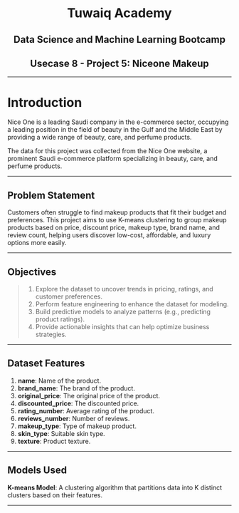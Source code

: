 <h1 align="center">Tuwaiq Academy</h1>
<h2 align="center">Data Science and Machine Learning Bootcamp</h2>
<h2 align="center">Usecase 8 - Project 5: Niceone Makeup</h2>

---

# Introduction

Nice One is a leading Saudi company in the e-commerce sector, occupying a leading position in the field of beauty in the Gulf and the Middle East by providing a wide range of beauty, care, and perfume products.

The data for this project was collected from the Nice One website, a prominent Saudi e-commerce platform specializing in beauty, care, and perfume products.

---

## Problem Statement

Customers often struggle to find makeup products that fit their budget and preferences. This project aims to use K-means clustering to group makeup products based on price, discount price, makeup type, brand name, and review count, helping users discover low-cost, affordable, and luxury options more easily.

---

## Objectives

> 1. Explore the dataset to uncover trends in pricing, ratings, and customer preferences.  
> 2. Perform feature engineering to enhance the dataset for modeling.  
> 3. Build predictive models to analyze patterns (e.g., predicting product ratings).  
> 4. Provide actionable insights that can help optimize business strategies.

---

## Dataset Features

1. **name**: Name of the product.  
2. **brand_name**: The brand of the product.  
3. **original_price**: The original price of the product.  
4. **discounted_price**: The discounted price.  
5. **rating_number**: Average rating of the product.  
6. **reviews_number**: Number of reviews.  
7. **makeup_type**: Type of makeup product.  
8. **skin_type**: Suitable skin type.  
9. **texture**: Product texture.

---

## Models Used 
 **K-means Model**: A clustering algorithm that partitions data into K distinct clusters based on their features.

---
